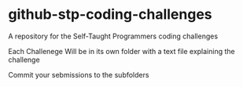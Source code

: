 # github-stp-coding-challenges
A repository for the Self-Taught Programmers coding challenges

Each Challenege Will be in its own folder with a text file explaining the challenge

Commit your sebmissions to the subfolders

